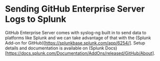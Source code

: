 # Sending GitHub Enterprise Server Logs to Splunk

GitHub Enterprise Server comes with syslog-ng built in to send data to platforms like Splunk and we can take advantage of that with the (Splunk Add-on for GitHub)[https://splunkbase.splunk.com/app/6254/]. Setup details and documentation is available on (Splunk Docs)[https://docs.splunk.com/Documentation/AddOns/released/GitHub/About].
